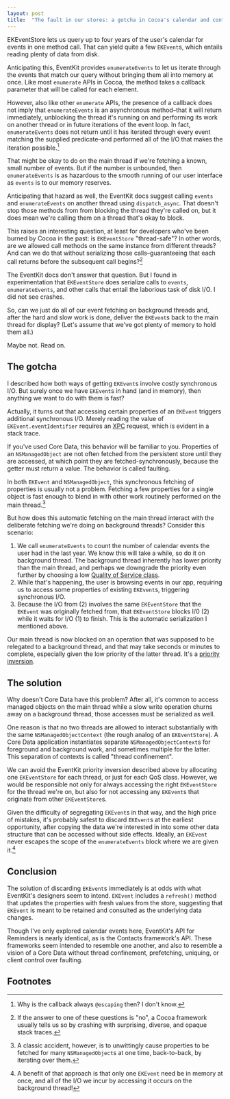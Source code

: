 ```yaml
---
layout: post
title:  "The fault in our stores: a gotcha in Cocoa's calendar and contacts APIs"
---
```


EKEventStore lets us query up to four years of the user's calendar for events
in one method call. That can yield quite a few `EKEvent`s, which entails reading
plenty of data from disk.

Anticipating this, EventKit provides `enumerateEvents` to let us iterate
through the events that match our query without bringing them all into memory
at once. Like most `enumerate` APIs in Cocoa, the method takes a callback
parameter that will be called for each element.

However, also like other `enumerate` APIs, the presence of a callback does not
imply that `enumerateEvents` is an asynchronous method–that it will return
immediately, unblocking the thread it's running on and performing its work on
another thread or in future iterations of the event loop. In fact,
`enumerateEvents` does not return until it has iterated through every event
matching the supplied predicate–and performed all of the I/O that makes the
iteration possible.[^escaping]

That might be okay to do on the main thread if we're fetching a known, small
number of events. But if the number is unbounded, then `enumerateEvents` is as
hazardous to the smooth running of our user interface as `events` is to our
memory reserves.

Anticipating that hazard as well, the EventKit docs suggest calling `events`
and `enumerateEvents` on another thread using `dispatch_async`. That doesn't
stop those methods from from blocking the thread they're called on, but it does
mean we're calling them on a thread that's okay to block.

This raises an interesting question, at least for developers who've been burned
by Cocoa in the past: is `EKEventStore` "thread-safe"? In other words, are we
allowed call methods on the same instance from different threads? And can we do
that without serializing those calls–guaranteeing that each call returns before
the subsequent call begins?[^thread-unsafe]

The EventKit docs don't answer that question. But I found in experimentation
that `EKEventStore` does serialize calls to `events`, `enumerateEvents`, and
other calls that entail the laborious task of disk I/O. I did not see crashes.

So, can we just do all of our event fetching on background threads and, after
the hard and slow work is done, deliver the `EKEvent`s back to the main thread
for display? (Let's assume that we've got plenty of memory to hold them all.)

Maybe not. Read on.

## The gotcha

I described how both ways of getting `EKEvent`s involve costly synchronous I/O.
But surely once we have `EKEvent`s in hand (and in memory), then anything we
want to do with them is fast?

Actually, it turns out that accessing certain properties of an `EKEvent`
triggers additional synchronous I/O. Merely reading the value of
`EKEvent.eventIdentifier` requires an
[XPC](https://www.objc.io/issues/14-mac/xpc/) request, which is evident in a
stack trace.

If you've used Core Data, this behavior will be familiar to you. Properties of
an `NSManagedObject` are not often fetched from the persistent store until they
are accessed, at which point they are fetched-synchronously, because the getter
must return a value. The behavior is called faulting.

In both `EKEvent` and `NSManagedObject`, this synchronous fetching of
properties is usually not a problem. Fetching a few properties for a single
object is fast enough to blend in with other work routinely performed on
the main thread.[^fetch-mistake]

But how does this automatic fetching on the main thread interact with the
deliberate fetching we're doing on background threads? Consider this scenario:

1. We call `enumerateEvents` to count the number of calendar events the user
   had in the last year. We know this will take a while, so do it on background
   thread. The background thread inherently has lower priority than the main thread,
   and perhaps we downgrade the priority even further by choosing a low
   [Quality of Service class].
2. While that's happening, the user is browsing events in our app, requiring us
   to access some properties of existing `EKEvent`s, triggering synchronous
   I/O.
3. Because the I/O from (2) involves the same `EKEventStore` that the
   `EKEvent` was originally fetched from, that `EKEventStore` blocks I/0 (2)
   while it waits for I/O (1) to finish. This is the automatic serialization I
   mentioned above.

Our main thread is now blocked on an operation that was supposed to be
relegated to a background thread, and that may take seconds or minutes to
complete, especially given the low priority of the latter thread. It's a
[priority inversion].

## The solution

Why doesn't Core Data have this problem? After all, it's common to access
managed objects on the main thread while a slow write operation churns away
on a background thread, those accesses must be serialized as well.

One reason is that no two threads are allowed to interact substantially with
the same `NSManagedObjectContext` (the rough analog of an `EKEventStore`). A
Core Data application instantiates separate `NSManagedObjectContext`s for
foreground and background work, and sometimes multiple for the latter. This
separation of contexts is called "thread confinement".

We can avoid the EventKit priority inversion described above by allocating one
`EKEventStore` for each thread, or just for each QoS class. However, we would
be responsible not only for always accessing the right `EKEventStore` for the
thread we're on, but also for not accessing any `EKEvent`s that originate from
other `EKEventStore`s.

Given the difficulty of segregating `EKEvent`s in that way, and the high price
of mistakes, it's probably safest to discard `EKEvent`s at the earliest
opportunity, after copying the data we're interested in into some other data
structure that can be accessed without side effects. Ideally, an `EKEvent`
never escapes the scope of the `enumerateEvents` block where we are given
it.[^discard-ekevent]

## Conclusion

The solution of discarding `EKEvent`s immediately is at odds with what
EventKit's designers seem to intend. `EKEvent` includes a `refresh()` method
that updates the properties with fresh values from the store, suggesting that
`EKEvent` is meant to be retained and consulted as the underlying data
changes.

Though I've only explored calendar events here, EventKit's API for Reminders is
nearly identical, as is the Contacts framework's API. These frameworks seem
intended to resemble one another, and also to resemble a vision of a Core Data
without thread confinement, prefetching, uniquing, or client control over
faulting.

## Footnotes

[^escaping]: Why is the callback always `@escaping` then? I don't know.

[^thread-unsafe]: 
    If the answer to one of these questions is "no", a Cocoa
    framework usually tells us so by crashing with surprising, diverse, and
    opaque stack traces.

[^fetch-mistake]: 
    A classic accident, however, is to unwittingly cause
    properties to be fetched for many `NSManagedObject`s at one time,
    back-to-back, by iterating over them.

[^discard-ekevent]: 
    A benefit of that approach is that only one `EKEvent` need
    be in memory at once, and all of the I/O we incur by accessing it occurs on
    the background thread!

[Quality of Service class]: https://developer.apple.com/library/content/documentation/Performance/Conceptual/EnergyGuide-iOS/PrioritizeWorkWithQoS.html
[priority inversion]: https://en.wikipedia.org/wiki/Priority_inversion
